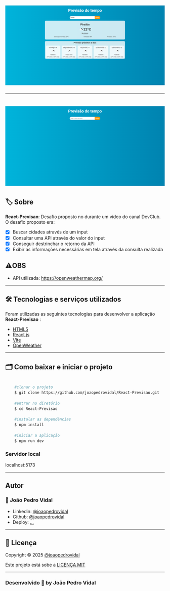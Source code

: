 <h1 align="center">
    <img src="src/assets/tela-com-consulta.png"> 
</h1>

---

<h1 align="center">
    <img src="src/assets/tela-sem-consulta.png" width="600px"> 
</h1>

## 🏷️ Sobre 
**React-Previsao**: Desafio proposto no durante um vídeo do canal DevClub.
O desafio proposto era:
- [x] Buscar cidades através de um input
- [x] Consultar uma API através do valor do input
- [x] Conseguir destrinchar o retorno da API
- [x] Exibir as informações necessárias em tela através da consulta realizada
## ⚠️OBS

-  API utilizada: https://openweathermap.org/
---

## 🛠️ Tecnologias e serviços utilizados
Foram utilizadas as seguintes tecnologias para desenvolver a aplicação **React-Previsao** :

- [HTML5](https://html.com/)
- [React.js](https://pt-br.reactjs.org/)
- [Vite](https://www.vitetlang.org/)
- [OpenWeather](https://openweathermap.org/)

---

## 🗂️ Como baixar e iniciar o projeto 

```bash

    #clonar o projeto
    $ git clone https://github.com/joaopedrovidal/React-Previsao.git

    #entrar no diretório
    $ cd React-Previsao

    #instalar as dependências
    $ npm install

    #iniciar a aplicação
    $ npm run dev
```
### Servidor local
localhost:5173

---

## Autor
### 👤 João Pedro Vidal

- Linkedin: [@joaopedrovidal](https://www.linkedin.com/in/jo%C3%A3opedrovidaldossantos/)
- Github: [@joaopedrovidal](https://github.com/joaopedrovidal)
- Deploy: [...](...)

---
## 📝 Licença
Copyright © 2025 [@joaopedrovidal](...)

Este projeto está sobe a [LICENÇA MIT](https://opensource.org/licenses/MIT)

---

### Desenvolvido 💜 by João Pedro Vidal
